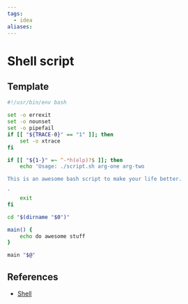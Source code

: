 ```yaml
---
tags:
  - idea
aliases:
---
```


# Shell script

<!--
	Write three to five sentences in your own words
	Assume that the reader will have no context
	Include sources
	Link to other ideas
-->

## Template

```bash
#!/usr/bin/env bash

set -o errexit
set -o nounset
set -o pipefail
if [[ "${TRACE-0}" == "1" ]]; then
	set -o xtrace
fi

if [[ "${1-}" =~ ^-*h(elp)?$ ]]; then
    echo 'Usage: ./script.sh arg-one arg-two

This is an awesome bash script to make your life better.

'
    exit
fi

cd "$(dirname "$0")"

main() {
    echo do awesome stuff
}

main "$@"
```

## References

- [Shell](permanent-notes/Shell.md)
